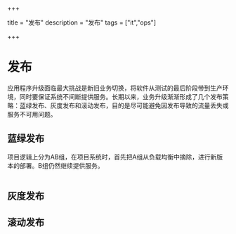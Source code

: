 

+++

title = "发布"
description = "发布"
tags = ["it","ops"]

+++



# 发布

应用程序升级面临最大挑战是新旧业务切换，将软件从测试的最后阶段带到生产环境，同时要保证系统不间断提供服务。长期以来，业务升级渐渐形成了几个发布策略：蓝绿发布、灰度发布和滚动发布，目的是尽可能避免因发布导致的流量丢失或服务不可用问题。

## 蓝绿发布

项目逻辑上分为AB组，在项目系统时，首先把A组从负载均衡中摘除，进行新版本的部署。B组仍然继续提供服务。

```mermaid

```





## 灰度发布

## 滚动发布

